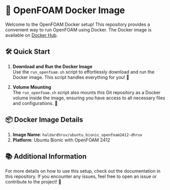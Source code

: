# 🚀 OpenFOAM Docker Image

Welcome to the OpenFOAM Docker setup! This repository provides a convenient way to run OpenFOAM using Docker. The Docker image is available on [Docker Hub](https://hub.docker.com/repository/docker/haldardhruv/ubuntu_bionic_openfoam2412-dhruv/).

## 🛠️ Quick Start

1. **Download and Run the Docker Image**  
   Use the `run_openfoam.sh` script to effortlessly download and run the Docker image. This script handles everything for you! 🎉

2. **Volume Mounting**  
   The `run_openfoam.sh` script also mounts this Git repository as a Docker volume inside the image, ensuring you have access to all necessary files and configurations. 📂

## 📦 Docker Image Details

1. **Image Name**: `haldardhruv/ubuntu_bionic_openfoam2412-dhruv`
2. **Platform**: Ubuntu Bionic with OpenFOAM 2412

## 📚 Additional Information

For more details on how to use this setup, check out the documentation in this repository. If you encounter any issues, feel free to open an issue or contribute to the project! 🤝